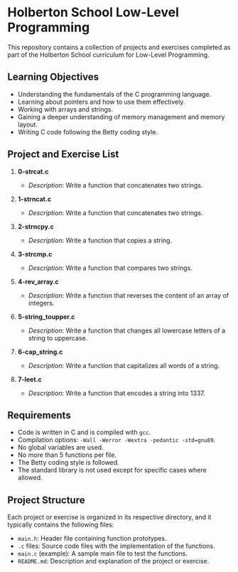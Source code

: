 # Holberton School Low-Level Programming

This repository contains a collection of projects and exercises completed as part of the Holberton School curriculum for Low-Level Programming.

## Learning Objectives

- Understanding the fundamentals of the C programming language.
- Learning about pointers and how to use them effectively.
- Working with arrays and strings.
- Gaining a deeper understanding of memory management and memory layout.
- Writing C code following the Betty coding style.

## Project and Exercise List

1. **0-strcat.c**
   - *Description*: Write a function that concatenates two strings.

2. **1-strncat.c**
   - *Description*: Write a function that concatenates two strings.

3. **2-strncpy.c**
   - *Description*: Write a function that copies a string.

4. **3-strcmp.c**
   - *Description*: Write a function that compares two strings.

5. **4-rev_array.c**
   - *Description*: Write a function that reverses the content of an array of integers.

6. **5-string_toupper.c**
   - *Description*: Write a function that changes all lowercase letters of a string to uppercase.

7. **6-cap_string.c**
   - *Description*: Write a function that capitalizes all words of a string.

8. **7-leet.c**
   - *Description*: Write a function that encodes a string into 1337.

## Requirements

- Code is written in C and is compiled with `gcc`.
- Compilation options: `-Wall -Werror -Wextra -pedantic -std=gnu89`.
- No global variables are used.
- No more than 5 functions per file.
- The Betty coding style is followed.
- The standard library is not used except for specific cases where allowed.

## Project Structure

Each project or exercise is organized in its respective directory, and it typically contains the following files:

- `main.h`: Header file containing function prototypes.
- `.c` files: Source code files with the implementation of the functions.
- `main.c` (example): A sample main file to test the functions.
- `README.md`: Description and explanation of the project or exercise.
